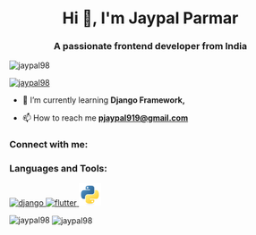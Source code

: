 <h1 align="center">Hi 👋, I'm Jaypal Parmar</h1>
<h3 align="center">A passionate frontend developer from India</h3>

<p align="left"> <img src="https://komarev.com/ghpvc/?username=jaypal98&label=Profile%20views&color=0e75b6&style=flat" alt="jaypal98" /> </p>

<p align="left"> <a href="https://github.com/ryo-ma/github-profile-trophy"><img src="https://github-profile-trophy.vercel.app/?username=jaypal98" alt="jaypal98" /></a> </p>

- 🌱 I’m currently learning **Django Framework,**

- 📫 How to reach me **pjaypal919@gmail.com**

<h3 align="left">Connect with me:</h3>
<p align="left">
</p>

<h3 align="left">Languages and Tools:</h3>
<p align="left"> <a href="https://www.djangoproject.com/" target="_blank" rel="noreferrer"> <img src="https://cdn.worldvectorlogo.com/logos/django.svg" alt="django" width="40" height="40"/> </a> <a href="https://flutter.dev" target="_blank" rel="noreferrer"> <img src="https://www.vectorlogo.zone/logos/flutterio/flutterio-icon.svg" alt="flutter" width="40" height="40"/> </a> <a href="https://www.python.org" target="_blank" rel="noreferrer"> <img src="https://raw.githubusercontent.com/devicons/devicon/master/icons/python/python-original.svg" alt="python" width="40" height="40"/> </a> </p>

<p><img align="left" src="https://github-readme-stats.vercel.app/api/top-langs?username=jaypal98&show_icons=true&locale=en&layout=compact" alt="jaypal98" /></p>

<p>&nbsp;<img align="center" src="https://github-readme-stats.vercel.app/api?username=jaypal98&show_icons=true&locale=en" alt="jaypal98" /></p>
